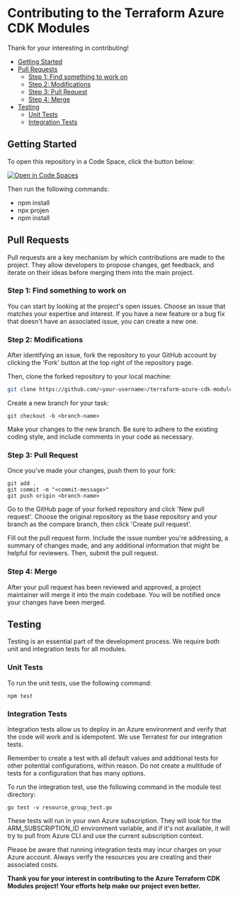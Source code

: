 # Contributing to the Terraform Azure CDK Modules

Thank for your interesting in contributing! 

- [Getting Started](#getting-started)
- [Pull Requests](#pull-requests)
  - [Step 1: Find something to work on](#step-1-find-something-to-work-on)
  - [Step 2: Modifications](#step-2-modifications)
  - [Step 3: Pull Request](#step-3-pull-request)
  - [Step 4: Merge](#step-4-merge)
- [Testing](#testing)
  - [Unit Tests](#unit-tests)
  - [Integration Tests](#integration-tests)

## Getting Started

To open this repository in a Code Space, click the button below:

[![Open in Code Spaces](https://img.shields.io/badge/Open%20in%20Code%20Spaces-Terraform%20Azure%20CDK%20Modules%20Project-blue?logo=github)](https://github.com/microsoft/terraform-azure-cdk-modules/codespaces)

Then run the following commands:
- npm install
- npx projen
- npm install

## Pull Requests

Pull requests are a key mechanism by which contributions are made to the project. They allow developers to propose changes, get feedback, and iterate on their ideas before merging them into the main project.

### Step 1: Find something to work on

You can start by looking at the project's open issues. Choose an issue that matches your expertise and interest. If you have a new feature or a bug fix that doesn't have an associated issue, you can create a new one.

### Step 2: Modifications

After identifying an issue, fork the repository to your GitHub account by clicking the 'Fork' button at the top right of the repository page. 

Then, clone the forked repository to your local machine:

```bash
git clone https://github.com/<your-username>/terraform-azure-cdk-modules.git
```

Create a new branch for your task:

```
git checkout -b <branch-name>
```

Make your changes to the new branch. Be sure to adhere to the existing coding style, and include comments in your code as necessary.

### Step 3: Pull Request
Once you've made your changes, push them to your fork:
```
git add .
git commit -m "<commit-message>"
git push origin <branch-name>
```

Go to the GitHub page of your forked repository and click 'New pull request'. Choose the original repository as the base repository and your branch as the compare branch, then click 'Create pull request'.

Fill out the pull request form. Include the issue number you're addressing, a summary of changes made, and any additional information that might be helpful for reviewers. Then, submit the pull request.

### Step 4: Merge
After your pull request has been reviewed and approved, a project maintainer will merge it into the main codebase. You will be notified once your changes have been merged.

## Testing
Testing is an essential part of the development process. We require both unit and integration tests for all modules.

### Unit Tests
To run the unit tests, use the following command:
```
npm test
```

### Integration Tests
Integration tests allow us to deploy in an Azure environment and verify that the code will work and is idempotent. We use Terratest for our integration tests.

Remember to create a test with all default values and additional tests for other potential configurations, within reason. Do not create a multitude of tests for a configuration that has many options.

To run the integration test, use the following command in the module test directory:
```
go test -v resource_group_test.go
```

These tests will run in your own Azure subscription. They will look for the ARM_SUBSCRIPTION_ID environment variable, and if it's not available, it will try to pull from Azure CLI and use the current subscription context.

Please be aware that running integration tests may incur charges on your Azure account. Always verify the resources you are creating and their associated costs.

**Thank you for your interest in contributing to the Azure Terraform CDK Modules project! Your efforts help make our project even better.**